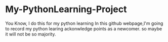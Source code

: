 # My-PythonLearning-Project
You Know, I do this for my python learning
In this github webpage,I'm going to record my python learing ackonwledge points as a newcomer.
so maybe it will not be so majority.
